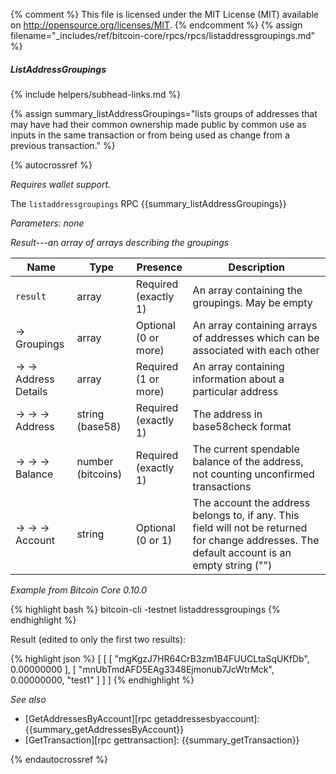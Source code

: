 {% comment %}
This file is licensed under the MIT License (MIT) available on
http://opensource.org/licenses/MIT.
{% endcomment %}
{% assign filename="_includes/ref/bitcoin-core/rpcs/rpcs/listaddressgroupings.md" %}

##### ListAddressGroupings
{% include helpers/subhead-links.md %}

{% assign summary_listAddressGroupings="lists groups of addresses that may have had their common ownership made public by common use as inputs in the same transaction or from being used as change from a previous transaction." %}

{% autocrossref %}

*Requires wallet support.*

The `listaddressgroupings` RPC {{summary_listAddressGroupings}}

*Parameters: none*

*Result---an array of arrays describing the groupings*

| Name                   | Type              | Presence                    | Description
|------------------------|-------------------|-----------------------------|----------------
| `result`               | array             | Required<br>(exactly 1)     | An array containing the groupings.  May be empty
| →<br>Groupings         | array             | Optional<br>(0 or more)     | An array containing arrays of addresses which can be associated with each other
| → →<br>Address Details | array             | Required<br>(1 or more)     | An array containing information about a particular address
| → → →<br>Address       | string (base58)   | Required<br>(exactly 1)     | The address in base58check format
| → → →<br>Balance       | number (bitcoins) | Required<br>(exactly 1)     | The current spendable balance of the address, not counting unconfirmed transactions
| → → →<br>Account       | string            | Optional<br>(0 or 1)        | The account the address belongs to, if any.  This field will not be returned for change addresses.  The default account is an empty string ("")

*Example from Bitcoin Core 0.10.0*

{% highlight bash %}
bitcoin-cli -testnet listaddressgroupings
{% endhighlight %}

Result (edited to only the first two results):

{% highlight json %}
[
    [
        [
            "mgKgzJ7HR64CrB3zm1B4FUUCLtaSqUKfDb",
            0.00000000
        ],
        [
            "mnUbTmdAFD5EAg3348Ejmonub7JcWtrMck",
            0.00000000,
            "test1"
        ]
    ]
]
{% endhighlight %}

*See also*

* [GetAddressesByAccount][rpc getaddressesbyaccount]: {{summary_getAddressesByAccount}}
* [GetTransaction][rpc gettransaction]: {{summary_getTransaction}}

{% endautocrossref %}
